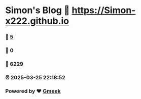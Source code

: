 # Simon's Blog :link: https://Simon-x222.github.io 
### :page_facing_up: [5](https://Simon-x222.github.io/tag.html) 
### :speech_balloon: 0 
### :hibiscus: 6229 
### :alarm_clock: 2025-03-25 22:18:52 
### Powered by :heart: [Gmeek](https://github.com/Meekdai/Gmeek)
